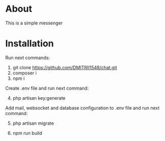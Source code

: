 # About 
This is a simple messenger

# Installation

Run next commands:

1) git clone https://github.com/DMITRII1548/chat.git
2) composer i 
3) npm i

Create .env file and run next command:

4) php artisan key:generate

Add mail, websocket and database configuration to .env file and run next command:

5) php artisan migrate

6) npm run build
